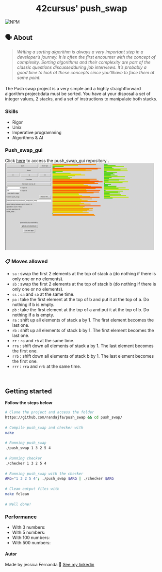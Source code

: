<h1 align="center">
	42cursus' push_swap
 </h1>
 
 [![NPM](https://img.shields.io/npm/l/react)](https://github.com/nandajfa/push_swap/blob/main/LICENSE)
 
   ## 🗣️ About

> _Writing a sorting algorithm is always a very important step in a developer’s journey. It is often the first encounter with the concept of complexity. Sorting algorithms and their complexity are part of the classic questions discussedduring job interviews. It’s probably a good time to look at these concepts since you’llhave to face them at some point._

#### 

The Push swap project is a very simple and a highly straightforward algorithm project:data must be sorted.
You have at your disposal a set of integer values, 2 stacks, and a set of instructions to manipulate both stacks.

### Skills

* Rigor
* Unix
* Imperative programming
* Algorithms & AI

### Push_swap_gui

Click [here](https://github.com/elijahkash/push_swap_gui) to access the push_swap_gui repository .
![alt text](./Images/gui.png)

### 📋 Moves allowed 

- `sa` : swap the first 2 elements at the top of stack a (do nothing if there is only one or no elements).
- `sb` : swap the first 2 elements at the top of stack b (do nothing if there is only one or no elements).
- `ss` : `sa` and `sb` at the same time.
- `pa` : take the first element at the top of b and put it at the top of a. Do
nothing if b is empty.
- `pb` : take the first element at the top of a and put it at the top of b. Do
nothing if a is empty.
- `ra` : shift up all elements of stack a by 1. The first element becomes
the last one.
- `rb` : shift up all elements of stack b by 1. The first element becomes the last one.
- `rr` : `ra` and `rb` at the same time.
- `rra` : shift down all elements of stack a by 1. The last element becomes the first one.
- `rrb` : shift down all elements of stack b by 1. The last element becomes the first one.
- `rrr` : `rra` and `rrb` at the same time.
<br />

## Getting started
**Follow the steps below**
```bash
# Clone the project and access the folder
https://github.com/nandajfa/push_swap && cd push_swap/

# Compile push_swap and checker with
make

# Running push_swap
./push_swap 1 3 2 5 4

# Running checker
./checker 1 3 2 5 4

# Running push_swap with the checker
ARG="1 3 2 5 4"; ./push_swap $ARG | ./checker $ARG

# Clean output files with
make fclean

# Well done!
```

### Performance

* With 3 numbers: 
* With 5 numbers: 
* With 100 numbers: 
* With 500 numbers: 

 #### Autor

Made by jessica Fernanda 👋 [See my linkedin](https://www.linkedin.com/in/jessica-fernanda-alves-marques-106651205/)
